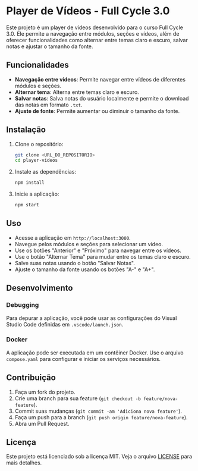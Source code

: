 # Player de Vídeos - Full Cycle 3.0

Este projeto é um player de vídeos desenvolvido para o curso Full Cycle 3.0. Ele permite a navegação entre módulos, seções e vídeos, além de oferecer funcionalidades como alternar entre temas claro e escuro, salvar notas e ajustar o tamanho da fonte.

## Funcionalidades

- **Navegação entre vídeos**: Permite navegar entre vídeos de diferentes módulos e seções.
- **Alternar tema**: Alterna entre temas claro e escuro.
- **Salvar notas**: Salva notas do usuário localmente e permite o download das notas em formato `.txt`.
- **Ajuste de fonte**: Permite aumentar ou diminuir o tamanho da fonte.

## Instalação

1. Clone o repositório:
    ```sh
    git clone <URL_DO_REPOSITORIO>
    cd player-videos
    ```

2. Instale as dependências:
    ```sh
    npm install
    ```

3. Inicie a aplicação:
    ```sh
    npm start
    ```

## Uso

- Acesse a aplicação em `http://localhost:3000`.
- Navegue pelos módulos e seções para selecionar um vídeo.
- Use os botões "Anterior" e "Próximo" para navegar entre os vídeos.
- Use o botão "Alternar Tema" para mudar entre os temas claro e escuro.
- Salve suas notas usando o botão "Salvar Notas".
- Ajuste o tamanho da fonte usando os botões "A-" e "A+".

## Desenvolvimento

### Debugging

Para depurar a aplicação, você pode usar as configurações do Visual Studio Code definidas em `.vscode/launch.json`.

### Docker

A aplicação pode ser executada em um contêiner Docker. Use o arquivo `compose.yaml` para configurar e iniciar os serviços necessários.

## Contribuição

1. Faça um fork do projeto.
2. Crie uma branch para sua feature (`git checkout -b feature/nova-feature`).
3. Commit suas mudanças (`git commit -am 'Adiciona nova feature'`).
4. Faça um push para a branch (`git push origin feature/nova-feature`).
5. Abra um Pull Request.

## Licença

Este projeto está licenciado sob a licença MIT. Veja o arquivo [LICENSE](LICENSE) para mais detalhes.
